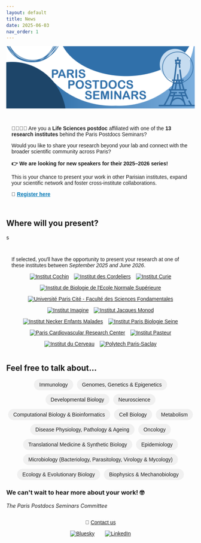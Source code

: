 ```yaml
---
layout: default
title: News
date: 2025-06-03
nav_order: 1
---
```


![Paris Postdocs Seminars Header](/assets/pps_header.png)

<section style="max-width: 1000px; margin: 1em auto; padding: 1em; font-family: sans-serif; position: relative;">
  <p>🧑‍🔬👩‍💻 Are you a <strong>Life Sciences postdoc</strong> affiliated with one of the <strong>13 research institutes</strong> behind the Paris Postdocs Seminars?</p>
  <p>Would you like to share your research beyond your lab and connect with the broader scientific community across Paris?</p>

  <p style="font-size: 1em; font-weight: bold;">
    👉 We are looking for new speakers for their <strong>2025–2026 series</strong>!
  </p>

  <p>This is your chance to present your work in other Parisian institutes, expand your scientific network and foster cross-institute collaborations.</p>

  <p>🔗 <a href="https://docs.google.com/forms/d/e/1FAIpQLSdnRThSSd43dxS_qsFKbGEQyKuKn4LK7zxMhDNM2US8beSSTg/viewform" target="_blank" style="font-weight: bold; color: #0077b5;">Register here</a></p>
</section>

<h2>Where will you present?</h2>s
<section style="max-width: 1000px; margin: 1em auto; padding: 1em; font-family: sans-serif;">
    <p>If selected, you'll have the opportunity to present your research at one of these institutes between <em>September 2025 and June 2026</em>.</p>
      <div style="display: flex; flex-wrap: wrap; gap: 1em; justify-content: center;">
        <a href="https://institutcochin.fr" target="_blank"><img src="{{ '/assets/cochin_logo.png' | relative_url }}" alt="Institut Cochin" style="height: 80px;"></a>
        <a href="https://www.crcordeliers.fr/" target="_blank"><img src="{{ '/assets/cordeliers_logo.png' | relative_url }}" alt="Institut des Cordeliers" style="height: 80px;"></a>
        <a href="https://www.curie.fr" target="_blank"><img src="{{ '/assets/curie_logo.jpeg' | relative_url }}" alt=" Institut Curie" style="height: 80px;"></a>
        <a href="https://www.ibens.ens.psl.eu" target="_blank"><img src="{{ '/assets/ibens_logo.png' | relative_url }}" alt="Institut de Biologie de l'Ecole Normale Supérieure" style="height: 80px;"></a>
        <a href="https://biomedicale.u-paris.fr/" target="_blank"><img src="{{ '/assets/fds-upc_logo.png' | relative_url }}" alt="Université Paris Cité - Faculté des Sciences Fondamentales" style="height: 80px;"></a>
        <a href="https://www.institutimagine.org" target="_blank"><img src="{{ '/assets/imagine_logo.png' | relative_url }}" alt="Institut Imagine" style="height: 80px;"></a>
        <a href="https://www.ijm.fr" target="_blank"><img src="{{ '/assets/ijm_logo.png' | relative_url }}" alt="Institut Jacques Monod" style="height: 80px;"></a>
        <a href="https://www.institut-necker-enfants-malades.fr/" target="_blank"><img src="{{ '/assets/inem_logo.jpeg' | relative_url }}" alt="Institut Necker Enfants Malades" style="height: 80px;"></a>
        <a href="https://www.ibps.sorbonne-universite.fr/fr" target="_blank"><img src="{{ '/assets/ipbs_logo.png' | relative_url }}" alt="Institut Paris Biologie Seine" style="height: 80px;"></a>
        <a href="https://parcc.inserm.fr/" target="_blank"><img src="{{ '/assets/parcc_logo.png' | relative_url }}" alt="Paris Cardiovascular Research Center" style="height: 80px;"></a>
        <a href="https://www.pasteur.fr" target="_blank"><img src="{{ '/assets/pasteur_logo.png' | relative_url }}" alt="Institut Pasteur" style="height: 80px;"></a>
        <a href="https://icm-institute.org" target="_blank"><img src="{{ '/assets/pbi_logo.jpeg' | relative_url }}" alt="Institut du Cerveau" style="height: 80px;"></a>
        <a href="https://www.polytech.universite-paris-saclay.fr/" target="_blank"><img src="{{ '/assets/polytech_paris_saclay_logo.jpeg' | relative_url }}" alt="Polytech Paris-Saclay" style="height: 80px;"></a>
      </div>
</section>

<h2>Feel free to talk about...</h2>
<section style="max-width: 1000px; margin: 1em auto; text-align: center; font-family: sans-serif;">
    <div style="display: flex; flex-wrap: wrap; justify-content: center; gap: 10px;">
      <span style="padding: 0.5em 1em; background-color: #f0f0f0; border-radius: 20px;">Immunology</span>
      <span style="padding: 0.5em 1em; background-color: #f0f0f0; border-radius: 20px;">Genomes, Genetics & Epigenetics</span>
      <span style="padding: 0.5em 1em; background-color: #f0f0f0; border-radius: 20px;">Developmental Biology</span>
      <span style="padding: 0.5em 1em; background-color: #f0f0f0; border-radius: 20px;">Neuroscience</span>
      <span style="padding: 0.5em 1em; background-color: #f0f0f0; border-radius: 20px;">Computational Biology & Bioinformatics</span>
      <span style="padding: 0.5em 1em; background-color: #f0f0f0; border-radius: 20px;">Cell Biology</span>
      <span style="padding: 0.5em 1em; background-color: #f0f0f0; border-radius: 20px;">Metabolism</span>
      <span style="padding: 0.5em 1em; background-color: #f0f0f0; border-radius: 20px;">Disease Physiology, Pathology & Ageing</span>
      <span style="padding: 0.5em 1em; background-color: #f0f0f0; border-radius: 20px;">Oncology</span>
      <span style="padding: 0.5em 1em; background-color: #f0f0f0; border-radius: 20px;">Translational Medicine & Synthetic Biology</span>
      <span style="padding: 0.5em 1em; background-color: #f0f0f0; border-radius: 20px;">Epidemiology</span>
      <span style="padding: 0.5em 1em; background-color: #f0f0f0; border-radius: 20px;">Microbiology (Bacteriology, Parasitology, Virology & Mycology)</span>
      <span style="padding: 0.5em 1em; background-color: #f0f0f0; border-radius: 20px;">Ecology & Evolutionary Biology</span>
      <span style="padding: 0.5em 1em; background-color: #f0f0f0; border-radius: 20px;">Biophysics & Mechanobiology</span>
    </div>
</section>

### We can't wait to hear more about your work! 🤓
<em>The Paris Postdocs Seminars Committee</em>
<br>

<footer style="max-width: 800px; margin: 2em auto; text-align: center; font-family: sans-serif;">
  <p>📧 <a href="mailto:paris.postdocs@gmail.com">Contact us</a></p>
  <p style="display: flex; justify-content: center; gap: 2em;">
    <a href="https://bsky.app/profile/parispostdocs.bsky.social" target="_blank">
      <img src="/assets/bluesky-icon.png" alt="Bluesky" style="height: 30px;">
    </a>
    <a href="https://www.linkedin.com/company/paris-postdocs-seminars" target="_blank">
      <img src="/assets/linkedin-icon.png" alt="LinkedIn" style="height: 30px;">
    </a>
  </p>
</footer>

